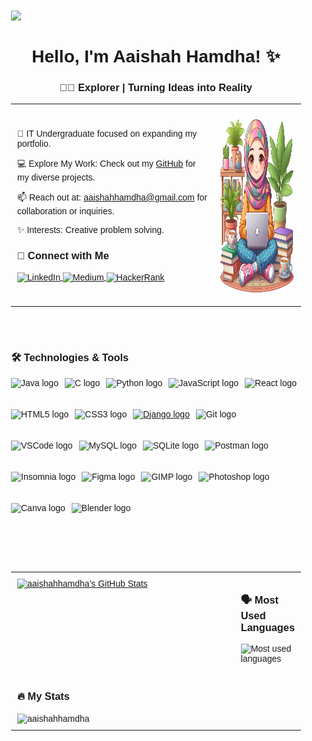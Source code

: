 <div style="max-width: 1200px; margin: 0 auto; padding: 20px; font-family: Arial, sans-serif;">
  <!-- Introduction Section -->
  <p align="left"> <img src="https://komarev.com/ghpvc/?username=aaishahhamdha&label=Profile%20views&color=0e75b6&style=flat" /> </p>

  <div style="margin-top: 20px;">
    <h1 align="center">Hello, I'm Aaishah Hamdha! ✨</h1>
    <h3 align="center">👩‍💻 Explorer | Turning Ideas into Reality</h3>
    <table style="width: 100%;">
      <tr>
        <td style="width: 70%; padding: 10px;">
          <p>🌟 IT Undergraduate focused on expanding my portfolio.</p>
          <p>💻 Explore My Work: Check out my <a href="https://github.com/aaishahhamdha?tab=repositories" target="_blank">GitHub</a> for my diverse projects.</p>
          <p>📫 Reach out at: <a href="mailto:aaishahhamdha@gmail.com">aaishahhamdha@gmail.com</a> for collaboration or inquiries.</p>
          <p>✨ Interests: Creative problem solving.</p>
          <h3>🔗 Connect with Me</h3>
          <p>
            <a href="https://linkedin.com/in/aaishah-hamdha/" target="blank">
              <img align="center" src="https://raw.githubusercontent.com/rahuldkjain/github-profile-readme-generator/master/src/images/icons/Social/linked-in-alt.svg" alt="LinkedIn" height="30" width="40" />
            </a>
            <a href="https://medium.com/@aaishamdha" target="blank">
              <img align="center" src="https://raw.githubusercontent.com/rahuldkjain/github-profile-readme-generator/master/src/images/icons/Social/medium.svg" alt="Medium" height="30" width="40" />
            </a>
            <a href="https://hackerrank.com/profile/aishahhamdha" target="blank">
              <img align="center" src="https://raw.githubusercontent.com/rahuldkjain/github-profile-readme-generator/master/src/images/icons/Social/hackerrank.svg" alt="HackerRank" height="30" width="40" />
            </a>
          </p>
        </td>
         <td style="width: 30%; padding: 10px;">
          <img height="300" src="https://github.com/aaishahhamdha/aaishahhamdha/blob/main/_6b7d13fd-e7c0-47e5-b58d-b303bb32fc9d.jpg" alt="Profile Image" />
        </td>
      </tr>
    </table>
  </div>
  
  <!-- Technologies & Tools Section -->
  <div style="margin-top: 70px; margin-bottom: 70px">
    <h3>🛠 Technologies & Tools</h3>
    <div style="display: flex; flex-wrap: wrap; gap: 10px;">
      <img src="https://cdn.jsdelivr.net/gh/devicons/devicon/icons/java/java-original-wordmark.svg" height="40" alt="Java logo" />
      <img src="https://cdn.jsdelivr.net/gh/devicons/devicon/icons/c/c-original.svg" height="40" alt="C logo" />
      <img src="https://cdn.jsdelivr.net/gh/devicons/devicon/icons/python/python-original-wordmark.svg" height="40" alt="Python logo" />
      <img src="https://cdn.jsdelivr.net/gh/devicons/devicon/icons/javascript/javascript-original.svg" height="40" alt="JavaScript logo" />
      <img src="https://cdn.jsdelivr.net/gh/devicons/devicon/icons/react/react-original-wordmark.svg" height="40" alt="React logo" />
      <img src="https://cdn.jsdelivr.net/gh/devicons/devicon/icons/html5/html5-original-wordmark.svg" height="40" alt="HTML5 logo" />
      <img src="https://cdn.jsdelivr.net/gh/devicons/devicon/icons/css3/css3-original-wordmark.svg" height="40" alt="CSS3 logo" />
      <a href="https://www.djangoproject.com/" target="_blank" rel="noreferrer">
        <img src="https://cdn.worldvectorlogo.com/logos/django.svg" alt="Django logo" width="40" height="40"/>
      </a>
      <img src="https://cdn.jsdelivr.net/gh/devicons/devicon/icons/git/git-original-wordmark.svg" height="40" alt="Git logo" />
      <img src="https://cdn.jsdelivr.net/gh/devicons/devicon/icons/vscode/vscode-original-wordmark.svg" height="40" alt="VSCode logo" />
      <img src="https://cdn.jsdelivr.net/gh/devicons/devicon/icons/mysql/mysql-original-wordmark.svg" height="40" alt="MySQL logo" />
      <img src="https://cdn.jsdelivr.net/gh/devicons/devicon/icons/sqlite/sqlite-original-wordmark.svg" height="40" alt="SQLite logo" />
      <img src="https://cdn.jsdelivr.net/gh/devicons/devicon/icons/postman/postman-original.svg" height="40" alt="Postman logo" />
      <img src="https://cdn.jsdelivr.net/gh/devicons/devicon/icons/insomnia/insomnia-original.svg" height="40" alt="Insomnia logo" />
      <img src="https://cdn.jsdelivr.net/gh/devicons/devicon/icons/figma/figma-original.svg" height="40" alt="Figma logo" />
      <img src="https://cdn.jsdelivr.net/gh/devicons/devicon/icons/gimp/gimp-original-wordmark.svg" height="40" alt="GIMP logo" />
      <img src="https://cdn.jsdelivr.net/gh/devicons/devicon/icons/photoshop/photoshop-plain.svg" height="40" alt="Photoshop logo" />
      <img src="https://cdn.jsdelivr.net/gh/devicons/devicon/icons/canva/canva-original.svg" height="40" alt="Canva logo" />
      <img src="https://cdn.jsdelivr.net/gh/devicons/devicon/icons/blender/blender-original.svg" height="40" alt="Blender logo" />
    </div>
  </div>
  
  
  <!-- Stats and Languages Section -->
  <div style="margin-top: 40px;">
    <table style="width: 100%;">
      <tr>
         <td style="width: 50%; vertical-align: top; padding: 10px;">
        <a href="https://awesome-github-stats.azurewebsites.net/index.html??cardType=level-alternate&theme=react&preferLogin=false">    <img  alt="aaishahhamdha's GitHub Stats" src="https://awesome-github-stats.azurewebsites.net/user-stats/aaishahhamdha?cardType=level-alternate&theme=react&preferLogin=false" />  </a>
   </td>
        <td style="width: 50%; vertical-align: top; padding: 10px;">
          <h3>🗣 Most Used Languages</h3>
          <img align="center" src="https://github-readme-stats.vercel.app/api/top-langs?username=aaishahhamdha&show_icons=true&locale=en&layout=compact" alt="Most used languages" />
        </td>
      </tr>
      <tr>
        <td style="width: 100%; vertical-align: top; padding: 10px;">
          <h3>🔥 My Stats</h3>
          <img align="center" src="https://github-readme-streak-stats.herokuapp.com/?user=aaishahhamdha&" alt="aaishahhamdha" />
        </td>
      </tr>
    </table>
  </div>
</div>
